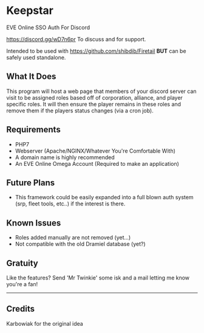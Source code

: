 # Keepstar
EVE Online SSO Auth For Discord

https://discord.gg/wD7n6pr To discuss and for support.

Intended to be used with https://github.com/shibdib/Firetail **BUT** can be safely used standalone.

What It Does
-
This program will host a web page that members of your discord server can visit to be assigned roles based off of
corporation, alliance, and player specific roles. It will then ensure the player remains in these roles and remove them 
if the players status changes (via a cron job).


Requirements
-
- PHP7 
- Webserver (Apache/NGINX/Whatever You're Comfortable With)
- A domain name is highly recommended
- An EVE Online Omega Account (Required to make an application)

Future Plans
-
- This framework could be easily expanded into a full blown auth system (srp, fleet tools, etc..) if the interest is 
there.

Known Issues
-
- Roles added manually are not removed (yet...)
- Not compatible with the old Dramiel database (yet?)

Gratuity
-
Like the features? Send 'Mr Twinkie' some isk and a mail letting me know you're a fan!

---

Credits
- 
Karbowiak for the original idea
